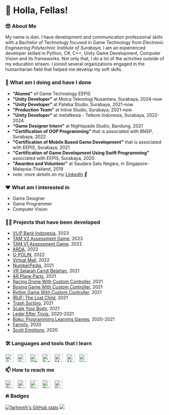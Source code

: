 # 👋 Holla, Fellas!

### 😎 About Me
My name is _Aan_. I have development and communication professional skills with a Bachelor of Technology focused in Game Technology from _Electronic Engineering Polytechnic Institute of Surabaya_. I am an experienced developer skilled in Python, C#, C++, Unity Game Development, Computer Vision and its frameworks. Not only that, I do a lot of the activities outside of my education stream. I joined several organizations engaged in the humanitarian field that helped me develop my soft skills.

### 🧠 What am I doing and have I done
- **"Alumni"** of Game Technology EEPIS
- **"Unity Developer"** at Molca Teknologi Nusantara, Surabaya, 2024-now
- **"Unity Developer"** at Pateba Studio, Surabaya, 2021-now
- **"Production Team"** at Intive Studio, Surabaya, 2021-now
- **"Unity Developer"** at metaNesia - Telkom Indonesia, Surabaya, 2022-2024
- **"Game Designer Intern"** at Nightspade Studio, Bandung, 2021
- **"Certification of OOP Programming"** that is associated with BNSP, Surabaya, 2022
- **"Certification of Mobile Based Game Development"** that is associated with EEPIS, Surabaya, 2021
- **"Certification of Game Development Using Swift Programming"** associated with EEPIS, Surabaya, 2020
- **"Awardee and Volunteer"** at Saudara Satu Negara, in Singapore-Malaysia-Thailand, 2019
- _note: more details on my [LinkedIn](https://www.linkedin.com/in/farhaanmuha/) 💝_

### ❤️ What am I interested in
- Game Designer
- Game Programmer
- Computer Vision

### 😶‍🌫️ Projects that have been developed
- [VLIP Bank Indonesia](https://github.com/Pateba-Studio/tam-isometric-game), 2023
- [TAM V2 Assessment Game](https://github.com/Pateba-Studio/tam-isometric-game), 2023
- [TAM V1 Assessment Game](https://gitlab.com/patebastudio/toyota-project), 2022
- [ARDA](https://github.com/farhnmh/G-POLIN), 2022
- [G-POLIN](https://github.com/farhnmh/G-POLIN), 2022
- [Virtual Mall](https://github.com/farhnmh/Virtual-Mall), 2022
- [NumberPedia](https://github.com/farhnmh/NumberPedia), 2021
- [VR Sejarah Candi Belahan](https://gitlab.com/teampateba/vr-sejarah), 2021
- [AR Plane Parts](https://github.com/farhnmh/AR-Plane-Part), 2021
- [Racing Drone With Custom Controller](https://github.com/farhnmh/Racing-Drone), 2021
- [Boxing Game With Custom Controller](https://github.com/farhnmh/Boxing-Game-With-Custom-Controller), 2021
- [Rythm Game With Custom Controller](https://github.com/farhnmh/Rhytm-Game-With-Custom-Controller), 2021
- [IRUF: The Lost Child](https://github.com/farhnmh/Iruf-The-Lost-Child), 2021
- [Trash Sorting](https://github.com/farhnmh/Game-Trash-Sorting), 2021
- [Scale Your Body](), 2021
- [Leder Efter Trivia](https://github.com/farhnmh/Leder-Efter-Trivia), 2020-2021
- [Boku: Programming Learning Games](https://gitlab.com/pratamailham206/boku-educational-game-pc-game), 2020-2021
- [Farmily](https://github.com/farhnmh/Farmily), 2020
- [Scott Emotions](https://gitlab.com/notslimboy/scot-emossions), 2020

### 🛠️ Languages and tools that I learn
<img align="left" alt="C" width="26px" src="https://raw.githubusercontent.com/danielcranney/readme-generator/main/public/icons/skills/c-colored.svg" style="padding-right:10px;" />
<img align="left" alt="C++" width="26px" src="https://raw.githubusercontent.com/danielcranney/readme-generator/main/public/icons/skills/cplusplus-colored.svg" style="padding-right:10px;" />
<img align="left" alt="C#" width="26px" src="https://raw.githubusercontent.com/danielcranney/readme-generator/main/public/icons/skills/csharp-colored.svg" style="padding-right:10px;" />
<img align="left" alt="Python" width="26px" src="https://raw.githubusercontent.com/danielcranney/readme-generator/main/public/icons/skills/python-colored.svg" style="padding-right:10px;" />
<img align="left" alt="MySQL" width="26px" src="https://raw.githubusercontent.com/danielcranney/readme-generator/main/public/icons/skills/mysql-colored.svg" style="padding-right:10px;" />
<img align="left" alt="MySQL" width="26px" src="https://raw.githubusercontent.com/danielcranney/readme-generator/main/public/icons/skills/figma-colored.svg" style="padding-right:10px;" />
<img align="left" alt="Visual Studio Code" width="26px" src="https://cdn.jsdelivr.net/gh/devicons/devicon/icons/vscode/vscode-original.svg" style="padding-right:10px;" />
<br />

### 📫 How to reach me
<a href="https://discord.com/users/mooara" target="_blank" rel="noreferrer"><img align="left" alt="Discord" width="26px" src="https://raw.githubusercontent.com/danielcranney/readme-generator/main/public/icons/socials/discord.svg" style="padding-right:10px;" /></a>
<a href="https://www.github.com/farhnmh" target="_blank" rel="noreferrer"><img align="left" alt="Discord" width="26px" src="https://user-images.githubusercontent.com/3369400/139447912-e0f43f33-6d9f-45f8-be46-2df5bbc91289.png" style="padding-right:10px;" /></a>
<a href="http://www.instagram.com/farhaanmuha" target="_blank" rel="noreferrer"><img align="left" alt="Discord" width="26px" src="https://raw.githubusercontent.com/danielcranney/readme-generator/main/public/icons/socials/instagram.svg" style="padding-right:10px;" /></a>
<a href="https://www.linkedin.com/in/farhaanmuha" target="_blank" rel="noreferrer"><img align="left" alt="Discord" width="26px" src="https://raw.githubusercontent.com/danielcranney/readme-generator/main/public/icons/socials/linkedin.svg" style="padding-right:10px;" /></a>
<a href="https://www.twitter.com/farhaanmuha" target="_blank" rel="noreferrer"><img align="left" alt="Discord" width="26px" src="https://raw.githubusercontent.com/danielcranney/readme-generator/main/public/icons/socials/twitter.svg" style="padding-right:10px;" /></a>
<br />

### 🔥 Badges
<a href="http://www.github.com/farhnmh"><img src="https://github-readme-stats.vercel.app/api?username=farhnmh&show_icons=true&hide=&count_private=true&title_color=0891b2&text_color=ffffff&icon_color=0891b2&bg_color=1c1917&hide_border=true&show_icons=true" alt="farhnmh's GitHub stats" /></a>
<a href="http://www.github.com/farhnmh"><img src="https://github-readme-streak-stats.herokuapp.com/?user=farhnmh&stroke=ffffff&background=1c1917&ring=0891b2&fire=0891b2&currStreakNum=ffffff&currStreakLabel=0891b2&sideNums=ffffff&sideLabels=ffffff&dates=ffffff&hide_border=true" /></a>

<!--
Top Repositories
<br />
<div width="100%" align="center"><a href="https://github.com/farhnmh/NumberPedia-Unity" align="left"><img align="left" width="45%" src="https://github-readme-stats.vercel.app/api/pin/?username=farhnmh&repo=NumberPedia-Unity&title_color=0891b2&text_color=ffffff&icon_color=0891b2&bg_color=1c1917&hide_border=true&locale=en" /></a></div>
-->
